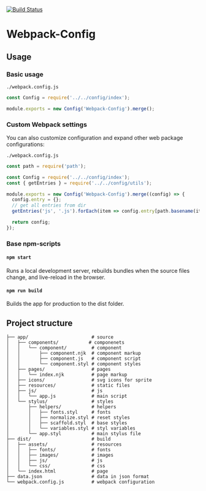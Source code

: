 [![Build Status](https://travis-ci.org/nameless19922/webpack-config.svg?branch=master)](https://travis-ci.org/nameless19922/webpack-config)

# Webpack-Config

## Usage

### Basic usage

`./webpack.config.js`
```js
const Config = require('../../config/index');

module.exports = new Config('Webpack-Config').merge();
```

### Custom Webpack settings
You can also customize configuration and expand other web package configurations:

`./webpack.config.js`
```js
const path = require('path');

const Config = require('../../config/index');
const { getEntries } = require('../../config/utils');

module.exports = new Config('Webpack-Config').merge((config) => {
  config.entry = {};
  // get all entries from dir
  getEntries('js', '.js').forEach(item => config.entry[path.basename(item, path.extname(item))] = item);

  return config;
});
```

### Base npm-scripts

#### `npm start`
Runs a local development server, rebuilds bundles when the source files change, and live-reload in the browser.

#### `npm run build`
Builds the app for production to the dist folder.

## Project structure
```
├── app/                       # source
│   ├── components/           # componenets
│   │   └── component/         # component
│   │       ├── component.njk  # component markup
│   │       ├── component.js   # component script
│   │       └── component.styl # component styles
│   ├── pages/                 # pages
│   │   └── index.njk          # page markup
│   ├── icons/                 # svg icons for sprite
│   ├── resources/             # static files
│   ├── js/                    # js
│   │   └── app.js             # main script
│   └── stylus/                # styles
│       ├── helpers/           # helpers
│       │   ├── fonts.styl     # fonts
│       │   ├── normalize.styl # reset styles
│       │   ├── scaffold.styl  # base styles
│       │   └── variables.styl # styl variables
│       └── app.styl           # main stylus file
├── dist/                      # build
│   ├── assets/                # resources
│   │   ├── fonts/             # fonts
│   │   ├── images/            # images
│   │   ├── js/                # js
│   │   └── css/               # css
│   └── index.html             # page
├── data.json                  # data in json format
└── webpack.config.js          # webpack configuration
```
